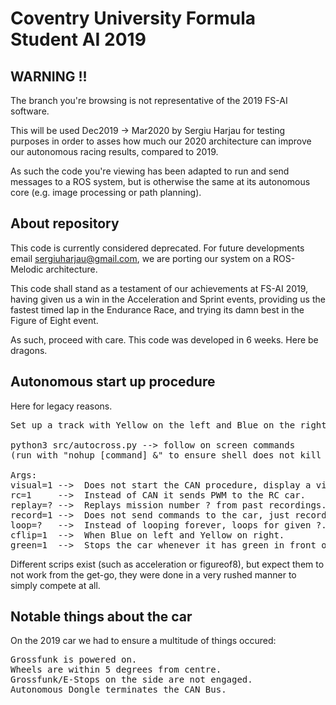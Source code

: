 # Coventry University Formula Student AI 2019

## WARNING !! 

The branch you're browsing is not representative of the 2019 FS-AI software. 

This will be used Dec2019 -> Mar2020 by Sergiu Harjau for testing purposes in order to asses how much our 2020 architecture can improve our autonomous racing results, compared to 2019. 

As such the code you're viewing has been adapted to run and send messages to a ROS system, but is otherwise the same at its autonomous core (e.g. image processing or path planning). 

## About repository

This code is currently considered deprecated. For future developments email sergiuharjau@gmail.com, we are porting our system on a ROS-Melodic architecture. 

This code shall stand as a testament of our achievements at FS-AI 2019, having given us a win in the Acceleration and Sprint events, providing us the fastest timed lap in the Endurance Race, and trying its damn best in the Figure of Eight event. 

As such, proceed with care. This code was developed in 6 weeks. Here be dragons.

## Autonomous start up procedure 

Here for legacy reasons. 

<pre>
Set up a track with Yellow on the left and Blue on the right.

python3 src/autocross.py --> follow on screen commands
(run with "nohup [command] &" to ensure shell does not kill the process)

Args:
visual=1 -->  Does not start the CAN procedure, display a visual.
rc=1     -->  Instead of CAN it sends PWM to the RC car.
replay=? -->  Replays mission number ? from past recordings.
record=1 -->  Does not send commands to the car, just records video.
loop=?   -->  Instead of looping forever, loops for given ?.
cflip=1  -->  When Blue on left and Yellow on right.
green=1  -->  Stops the car whenever it has green in front of it.
</pre>

Different scrips exist (such as acceleration or figureof8), but expect them to not work from the get-go, they were done in a very rushed manner to simply compete at all. 

## Notable things about the car

On the 2019 car we had to ensure a multitude of things occured:
<pre>
Grossfunk is powered on.
Wheels are within 5 degrees from centre.
Grossfunk/E-Stops on the side are not engaged.
Autonomous Dongle terminates the CAN Bus.
</pre>